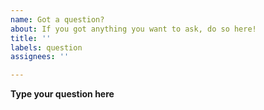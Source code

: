 ```yaml
---
name: Got a question?
about: If you got anything you want to ask, do so here!
title: ''
labels: question
assignees: ''

---
```


**Type your question here**
